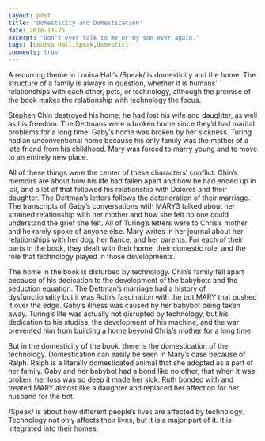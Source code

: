 ```yaml
---
layout: post
title: "Domesticity and Domestication"
date: 2018-11-25
excerpt: "Don't ever talk to me or my son ever again."
tags: [Louisa Hall,Speak,Domestic]
comments: true
---
```



A recurring theme in Louisa Hall’s /Speak/ is domesticity and the home. The structure of a family is always in question, whether it is humans’ relationships with each other, pets, or technology, although the premise of the book makes the relationship with technology the focus.

Stephen Chin destroyed his home; he had lost his wife and daughter, as well as his freedom. The Dettmans were a broken home since they’d had marital problems for a long time. Gaby’s home was broken by her sickness. Turing had an unconventional home because his only family was the mother of a late friend from his childhood. Mary was forced to marry young and to move to an entirely new place.

All of these things were the center of these characters’ conflict. Chin’s memoirs are about how his life had fallen apart and how he had ended up in jail, and a lot of that followed his relationship with Dolores and their daughter. The Dettman’s letters follows the deterioration of their marriage. The transcripts of Gaby’s conversations with MARY3 talked about her strained relationship with her mother and how she felt no one could understand the grief she felt. All of Turing’s letters were to Chris’s mother and he rarely spoke of anyone else. Mary writes in her journal about her relationships with her dog, her fiance, and her parents. For each of their parts in the book, they dealt with their home, their domestic role, and the role that technology played in those developments.

The home in the book is disturbed by technology. Chin’s family fell apart because of his dedication to the development of the babybots and the seduction equation. The Dettman’s marriage had a history of dysfunctionality but it was Ruth’s fascination with the bot MARY that pushed it over the edge. Gaby’s illness was caused by her babybot being taken away. Turing’s life was actually not disrupted by technology, but his dedication to his studies, the development of his machine, and the war prevented him from building a home beyond Chris’s mother for a long time.

But in the domesticity of the book, there is the domestication of the technology. Domestication can easily be seen in Mary’s case because of Ralph. Ralph is a literally domesticated animal that she adopted as a part of her family. Gaby and her babybot had a bond like no other, that when it was broken, her loss was so deep it made her sick. Ruth bonded with and treated MARY almost like a daughter and replaced her affection for her husband for the bot. 

/Speak/ is about how different people’s lives are affected by technology. Technology not only affects their lives, but it is a major part of it. It is integrated into their homes.
